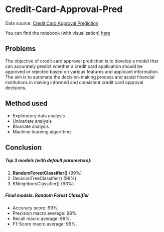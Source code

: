 # Credit-Card-Approval-Pred
Data source: [Credit Card Approval Prediction](https://www.kaggle.com/datasets/rikdifos/credit-card-approval-prediction)

You can find the notebook (with visualization) [here](https://nbviewer.org/github/gianinh50364/Credit-Card-Approval-Pred/blob/main/credit-card-approval-pred.ipynb)
## Problems
The objective of credit card approval prediction is to develop a model that can accurately predict whether a credit card application should be approved or rejected based on various features and applicant information. The aim is to automate the decision-making process and assist financial institutions in making informed and consistent credit card approval decisions.

## Method used
* Exploratory data analysis
* Univariate analysis
* Bivariate analysis
* Machine learning algorithms

## Conclusion

##### Top 3 models (with default parameters):
1. **RandomForestClassifier()** (99%)
2. DecisionTreeClassifier() (98%)
3. KNeighborsClassifier() (93%)

##### Final models: **Random Forest Classifier**
* Accuracy score: 99%.
* Precision macro average: 98%.
* Recall macro average: 99%.
* F1-Score macro average: 99%.


